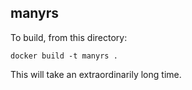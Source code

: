 ## manyrs

To build, from this directory:

```
docker build -t manyrs .
```

This will take an extraordinarily long time.


